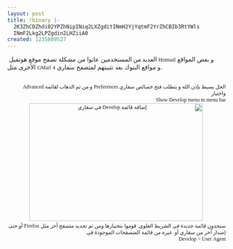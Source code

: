 ```yaml
---
layout: post
title: !binary |-
  2K3ZhCDZhdi02YPZhNipINiq2LXZgditINmH2YjYqtmF2YrZhCBIb3RtYWls
  INmF2Lkg2LPZgdin2LHZiiA0
created: 1235809527
---
```

&nbsp;العديد<span style="font: 12.0px Georgia"> </span>من<span style="font: 12.0px Georgia"> </span>المستخدمين عانوا من مشكلة تصفح موقع هوتميل <span style="font: 12.0px Lucida Grande">Hotmail</span> و بعض المواقع الأخرى مثل <span style="font: 12.0px Lucida Grande">GMail</span> و مواقع البنوك بعد تثبيتهم لمتصفح سفاري <span style="font: 12.0px Lucida Grande">4</span>.
<p dir="rtl" style="margin: 0.0px 0.0px 0.0px 0.0px; text-align: right; font: 12.0px Geeza Pro; min-height: 15.0px">&nbsp;</p>
<p dir="rtl" style="margin: 0.0px 0.0px 0.0px 0.0px; text-align: right; font: 12.0px Geeza Pro">الحل بسيط بإذن الله و يتطلب فتح خصائص سفاري <span style="font: 12.0px Lucida Grande">Preferences</span> و من ثم الذهاب لقائمة <span style="font: 12.0px Lucida Grande">Advanced</span> واختيار</p>
<p dir="rtl" style="margin: 0.0px 0.0px 0.0px 0.0px; text-align: right; font: 12.0px Lucida Grande">Show<span style="font: 12.0px Geeza Pro"> </span>Develop<span style="font: 12.0px Geeza Pro"> </span>menu<span style="font: 12.0px Geeza Pro"> </span>in<span style="font: 12.0px Geeza Pro"> </span>menu<span style="font: 12.0px Geeza Pro"> </span>bar</p>
<p dir="rtl" style="margin: 0.0px 0.0px 0.0px 0.0px; text-align: center; font: 12.0px Lucida Grande" class="rtecenter">&nbsp;<a href="/imagebrowser/view/image/491/_original"><img alt="إضافة قائمة Develop في سفاري" width="400" height="271" src="/imagebrowser/view/image/491/preview" /></a></p>
<p dir="rtl" style="margin: 0.0px 0.0px 0.0px 0.0px; text-align: right; font: 12.0px Geeza Pro">ستجدون قائمة جديدة في الشريط العلوي. قوموا بتختيارها ومن ثم تحديد متصفح آخر مثل <span style="font: 12.0px Lucida Grande">Firefox</span> أو حتى إصدار آخر من سفاري أو&nbsp; غيره من قائمة المتصفحات الموجودة في</p>
<p dir="rtl" style="margin: 0.0px 0.0px 0.0px 0.0px; text-align: right; font: 12.0px Lucida Grande">Develop<span style="font: 12.0px Geeza Pro"> &gt; </span>User<span style="font: 12.0px Geeza Pro"> </span>Agent<span style="font: 12.0px Geeza Pro">&nbsp;</span></p>
<p>&nbsp;</p>
<!--break-->
<p>&nbsp;</p>
